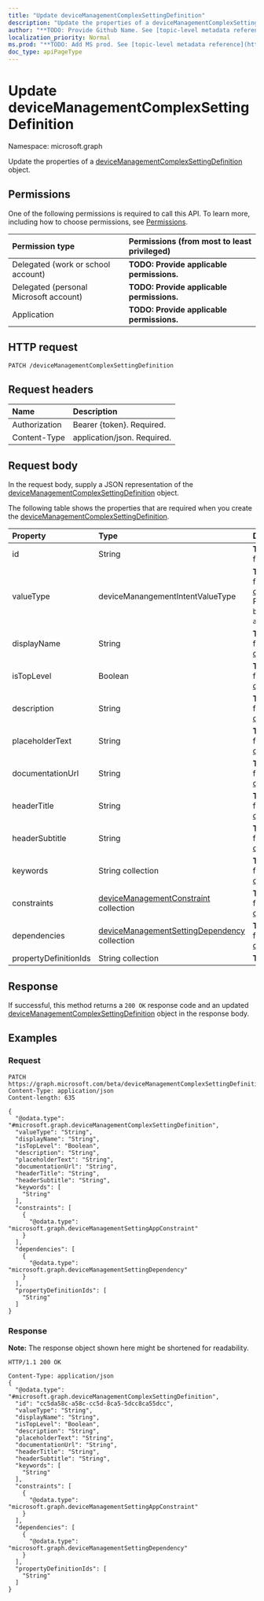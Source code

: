 ```yaml
---
title: "Update deviceManagementComplexSettingDefinition"
description: "Update the properties of a deviceManagementComplexSettingDefinition object."
author: "**TODO: Provide Github Name. See [topic-level metadata reference](https://msgo.azurewebsites.net/add/document/guidelines/metadata.html#topic-level-metadata)**"
localization_priority: Normal
ms.prod: "**TODO: Add MS prod. See [topic-level metadata reference](https://msgo.azurewebsites.net/add/document/guidelines/metadata.html#topic-level-metadata)**"
doc_type: apiPageType
---
```


# Update deviceManagementComplexSettingDefinition
Namespace: microsoft.graph

Update the properties of a [deviceManagementComplexSettingDefinition](../resources/intune-devicemanagementcomplexsettingdefinition.md) object.

## Permissions
One of the following permissions is required to call this API. To learn more, including how to choose permissions, see [Permissions](/graph/permissions-reference).

|Permission type|Permissions (from most to least privileged)|
|:---|:---|
|Delegated (work or school account)|**TODO: Provide applicable permissions.**|
|Delegated (personal Microsoft account)|**TODO: Provide applicable permissions.**|
|Application|**TODO: Provide applicable permissions.**|

## HTTP request

<!-- {
  "blockType": "ignored"
}
-->
``` http
PATCH /deviceManagementComplexSettingDefinition
```

## Request headers
|Name|Description|
|:---|:---|
|Authorization|Bearer {token}. Required.|
|Content-Type|application/json. Required.|

## Request body
In the request body, supply a JSON representation of the [deviceManagementComplexSettingDefinition](../resources/intune-devicemanagementcomplexsettingdefinition.md) object.

The following table shows the properties that are required when you create the [deviceManagementComplexSettingDefinition](../resources/intune-devicemanagementcomplexsettingdefinition.md).

|Property|Type|Description|
|:---|:---|:---|
|id|String|**TODO: Add Description** Inherited from [entity](../resources/entity.md)|
|valueType|deviceManangementIntentValueType|**TODO: Add Description** Inherited from [deviceManagementSettingDefinition](../resources/intune-devicemanagementsettingdefinition.md). Possible values are: `integer`, `boolean`, `string`, `complex`, `collection`, `abstractComplex`.|
|displayName|String|**TODO: Add Description** Inherited from [deviceManagementSettingDefinition](../resources/intune-devicemanagementsettingdefinition.md)|
|isTopLevel|Boolean|**TODO: Add Description** Inherited from [deviceManagementSettingDefinition](../resources/intune-devicemanagementsettingdefinition.md)|
|description|String|**TODO: Add Description** Inherited from [deviceManagementSettingDefinition](../resources/intune-devicemanagementsettingdefinition.md)|
|placeholderText|String|**TODO: Add Description** Inherited from [deviceManagementSettingDefinition](../resources/intune-devicemanagementsettingdefinition.md)|
|documentationUrl|String|**TODO: Add Description** Inherited from [deviceManagementSettingDefinition](../resources/intune-devicemanagementsettingdefinition.md)|
|headerTitle|String|**TODO: Add Description** Inherited from [deviceManagementSettingDefinition](../resources/intune-devicemanagementsettingdefinition.md)|
|headerSubtitle|String|**TODO: Add Description** Inherited from [deviceManagementSettingDefinition](../resources/intune-devicemanagementsettingdefinition.md)|
|keywords|String collection|**TODO: Add Description** Inherited from [deviceManagementSettingDefinition](../resources/intune-devicemanagementsettingdefinition.md)|
|constraints|[deviceManagementConstraint](../resources/intune-devicemanagementconstraint.md) collection|**TODO: Add Description** Inherited from [deviceManagementSettingDefinition](../resources/intune-devicemanagementsettingdefinition.md)|
|dependencies|[deviceManagementSettingDependency](../resources/intune-devicemanagementsettingdependency.md) collection|**TODO: Add Description** Inherited from [deviceManagementSettingDefinition](../resources/intune-devicemanagementsettingdefinition.md)|
|propertyDefinitionIds|String collection|**TODO: Add Description**|



## Response

If successful, this method returns a `200 OK` response code and an updated [deviceManagementComplexSettingDefinition](../resources/intune-devicemanagementcomplexsettingdefinition.md) object in the response body.

## Examples

### Request
<!-- {
  "blockType": "request",
  "name": "update_devicemanagementcomplexsettingdefinition"
}
-->
``` http
PATCH https://graph.microsoft.com/beta/deviceManagementComplexSettingDefinition
Content-Type: application/json
Content-length: 635

{
  "@odata.type": "#microsoft.graph.deviceManagementComplexSettingDefinition",
  "valueType": "String",
  "displayName": "String",
  "isTopLevel": "Boolean",
  "description": "String",
  "placeholderText": "String",
  "documentationUrl": "String",
  "headerTitle": "String",
  "headerSubtitle": "String",
  "keywords": [
    "String"
  ],
  "constraints": [
    {
      "@odata.type": "microsoft.graph.deviceManagementSettingAppConstraint"
    }
  ],
  "dependencies": [
    {
      "@odata.type": "microsoft.graph.deviceManagementSettingDependency"
    }
  ],
  "propertyDefinitionIds": [
    "String"
  ]
}
```


### Response
**Note:** The response object shown here might be shortened for readability.
<!-- {
  "blockType": "response",
  "truncated": true
}
-->
``` http
HTTP/1.1 200 OK

Content-Type: application/json
{
  "@odata.type": "#microsoft.graph.deviceManagementComplexSettingDefinition",
  "id": "cc5da58c-a58c-cc5d-8ca5-5dcc8ca55dcc",
  "valueType": "String",
  "displayName": "String",
  "isTopLevel": "Boolean",
  "description": "String",
  "placeholderText": "String",
  "documentationUrl": "String",
  "headerTitle": "String",
  "headerSubtitle": "String",
  "keywords": [
    "String"
  ],
  "constraints": [
    {
      "@odata.type": "microsoft.graph.deviceManagementSettingAppConstraint"
    }
  ],
  "dependencies": [
    {
      "@odata.type": "microsoft.graph.deviceManagementSettingDependency"
    }
  ],
  "propertyDefinitionIds": [
    "String"
  ]
}
```

